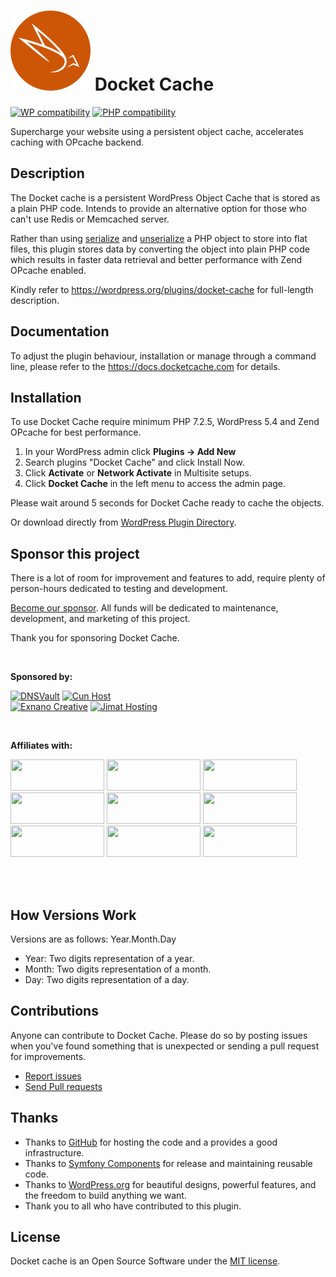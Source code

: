 # ![Docket Cache](./.wordpress.org/icon-128x128.png) Docket Cache
[![WP compatibility](https://plugintests.com/plugins/wporg/docket-cache/wp-badge.svg)](https://plugintests.com/plugins/wporg/docket-cache/latest) [![PHP compatibility](https://plugintests.com/plugins/wporg/docket-cache/php-badge.svg)](https://plugintests.com/plugins/wporg/docket-cache/latest)

Supercharge your website using a persistent object cache, accelerates caching with OPcache backend.

## Description

The Docket cache is a persistent WordPress Object Cache that is stored as a plain PHP code. Intends to provide an alternative option for those who can't use Redis or Memcached server.

Rather than using [serialize](https://www.php.net/manual/en/function.serialize.php) and [unserialize](https://www.php.net/manual/en/function.unserialize.php) a PHP object to store into flat files, this plugin stores data by converting the object into plain PHP code which results in faster data retrieval and better performance with Zend OPcache enabled.

Kindly refer to https://wordpress.org/plugins/docket-cache for full-length description.

## Documentation

To adjust the plugin behaviour, installation or manage through a command line, please refer to the https://docs.docketcache.com for details.

## Installation

To use Docket Cache require minimum PHP 7.2.5, WordPress 5.4 and Zend OPcache for best performance.

1. In your WordPress admin click **Plugins -> Add New**
2. Search plugins "Docket Cache" and click Install Now.
3. Click **Activate** or **Network Activate** in Multisite setups.
4. Click **Docket Cache** in the left menu to access the admin page.

Please wait around 5 seconds for Docket Cache ready to cache the objects.

Or download directly from [WordPress Plugin Directory](https://wordpress.org/plugins/docket-cache).

## Sponsor this project

There is a lot of room for improvement and features to add, require plenty of person-hours dedicated to testing and development.

[Become our sponsor](https://www.patreon.com/bePatron?u=41796862). All funds will be dedicated to maintenance, development, and marketing of this project.

Thank you for sponsoring Docket Cache.

<br>

**Sponsored by:**

[![DNSVault](https://docketcache.com/wp-content/spx/dnsvault/dnsvault-logo.png)](https://dnsvault.net/?utm_source=dcgh) 
[![Cun Host](https://docketcache.com/wp-content/spx/cunhost/cunhost-logo.png)](https://cunhost.com/?utm_source=dcgh)  
[![Exnano Creative](https://docketcache.com/wp-content/spx/exnano/exnano-logo.png)](https://exnano.io/?utm_source=dcgh) 
[![Jimat Hosting](https://docketcache.com/wp-content/spx/jimathosting/jimathosting-logo.png)](https://jimathosting.com/?utm_source=dcgh) 

<br>

**Affiliates with:**

<a href="https://docketcache.com/wp-content/spx/dreamhost/?utm_source=dc-githubs&utm_campaign=aff-uri&utm_medium=github" target="_blank"><img src="https://docketcache.com/wp-content/spx/dreamhost/dreamhost-logo.png" width="150" height="50"></a>
<a href="https://docketcache.com/wp-content/spx/litespeed/?utm_source=dc-githubs&utm_campaign=aff-uri&utm_medium=github" target="_blank"><img src="https://docketcache.com/wp-content/spx/litespeed/litespeed-logo.png" width="150" height="50"></a>
<a href="https://docketcache.com/wp-content/spx/bluehost/?utm_source=dc-githubs&utm_campaign=aff-uri&utm_medium=github" target="_blank"><img src="https://docketcache.com/wp-content/spx/bluehost/bluehost-logo.png" width="150" height="50"></a>
<a href="https://docketcache.com/wp-content/spx/bluehost/?utm_source=dc-githubs&utm_campaign=aff-uri&utm_medium=github" target="_blank"><img src="https://docketcache.com/wp-content/spx/bluehost/bluehost-logo.png" width="150" height="50"></a>
<a href="https://docketcache.com/wp-content/spx/digitalocean/?utm_source=dc-githubs&utm_campaign=aff-uri&utm_medium=github" target="_blank"><img src="https://docketcache.com/wp-content/spx/digitalocean/digitalocean-logo.png" width="150" height="50"></a>
<a href="https://docketcache.com/wp-content/spx/kiahstore/?utm_source=dc-githubs&utm_campaign=aff-uri&utm_medium=github" target="_blank"><img src="https://docketcache.com/wp-content/spx/kiahstore/kiahstore-logo.png" width="150" height="50"></a>
<a href="https://docketcache.com/wp-content/spx/exabytes/?utm_source=dc-githubs&utm_campaign=aff-uri&utm_medium=github" target="_blank"><img src="https://docketcache.com/wp-content/spx/exabytes/exabytes-logo.png" width="150" height="50"></a>
<a href="https://docketcache.com/wp-content/spx/pikoseed/?utm_source=dc-githubs&utm_campaign=aff-uri&utm_medium=github" target="_blank"><img src="https://docketcache.com/wp-content/spx/pikoseed/pikoseed-logo.png" width="150" height="50"></a>
<a href="https://docketcache.com/wp-content/spx/serverfreak/?utm_source=dc-githubs&utm_campaign=aff-uri&utm_medium=github" target="_blank"><img src="https://docketcache.com/wp-content/spx/serverfreak/serverfreak-logo.png" width="150" height="50"></a> 

<br><br>

## How Versions Work

Versions are as follows: Year.Month.Day

* Year: Two digits representation of a year.
* Month: Two digits representation of a month.
* Day: Two digits representation of a day.


## Contributions

Anyone can contribute to Docket Cache. Please do so by posting issues when you've found something that is unexpected or sending a pull request for improvements.

- [Report issues](https://github.com/nawawi/docket-cache/issues)
- [Send Pull requests](https://github.com/nawawi/docket-cache/pulls)

## Thanks

- Thanks to [GitHub](https://github.com) for hosting the code and a provides a good infrastructure.
- Thanks to [Symfony Components](https://github.com/symfony) for release and maintaining reusable code.
- Thanks to [WordPress.org](https://wordpres.org) for beautiful designs, powerful features, and the freedom to build anything we want.
- Thank you to all who have contributed to this plugin.

## License

Docket cache is an Open Source Software under the [MIT license](https://github.com/nawawi/docket-cache/blob/master/LICENSE.txt).
